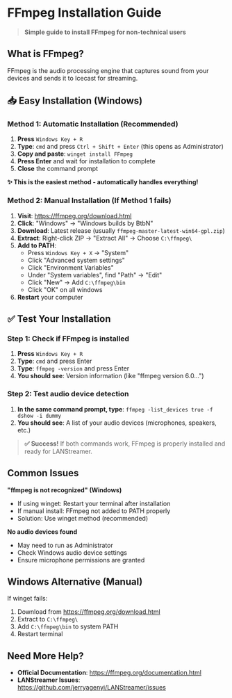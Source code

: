 # FFmpeg Installation Guide

> **Simple guide to install FFmpeg for non-technical users**

## What is FFmpeg?
FFmpeg is the audio processing engine that captures sound from your devices and sends it to Icecast for streaming.

## 📥 Easy Installation (Windows)

### Method 1: Automatic Installation (Recommended)
1. **Press** `Windows Key + R`
2. **Type**: `cmd` and press `Ctrl + Shift + Enter` (this opens as Administrator)
3. **Copy and paste**: `winget install FFmpeg`
4. **Press Enter** and wait for installation to complete
5. **Close** the command prompt

**✨ This is the easiest method - automatically handles everything!**

### Method 2: Manual Installation (If Method 1 fails)
1. **Visit**: https://ffmpeg.org/download.html
2. **Click**: "Windows" → "Windows builds by BtbN"
3. **Download**: Latest release (usually `ffmpeg-master-latest-win64-gpl.zip`)
4. **Extract**: Right-click ZIP → "Extract All" → Choose `C:\ffmpeg\`
5. **Add to PATH**:
   - Press `Windows Key + X` → "System"
   - Click "Advanced system settings"
   - Click "Environment Variables"
   - Under "System variables", find "Path" → "Edit"
   - Click "New" → Add `C:\ffmpeg\bin`
   - Click "OK" on all windows
6. **Restart** your computer


## ✅ Test Your Installation

### Step 1: Check if FFmpeg is installed
1. **Press** `Windows Key + R`
2. **Type**: `cmd` and press Enter
3. **Type**: `ffmpeg -version` and press Enter
4. **You should see**: Version information (like "ffmpeg version 6.0...")

### Step 2: Test audio device detection
1. **In the same command prompt, type**: `ffmpeg -list_devices true -f dshow -i dummy`
2. **You should see**: A list of your audio devices (microphones, speakers, etc.)

> **✅ Success!** If both commands work, FFmpeg is properly installed and ready for LANStreamer.

## Common Issues

**"ffmpeg is not recognized" (Windows)**
- If using winget: Restart your terminal after installation
- If manual install: FFmpeg not added to PATH properly
- Solution: Use winget method (recommended)

**No audio devices found**
- May need to run as Administrator
- Check Windows audio device settings
- Ensure microphone permissions are granted

## Windows Alternative (Manual)
If winget fails:
1. Download from https://ffmpeg.org/download.html
2. Extract to `C:\ffmpeg\`
3. Add `C:\ffmpeg\bin` to system PATH
4. Restart terminal

## Need More Help?
- **Official Documentation**: https://ffmpeg.org/documentation.html
- **LANStreamer Issues**: https://github.com/jerryagenyi/LANStreamer/issues

